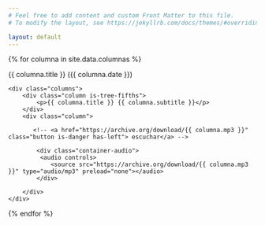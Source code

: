 ```yaml
---
# Feel free to add content and custom Front Matter to this file.
# To modify the layout, see https://jekyllrb.com/docs/themes/#overriding-theme-defaults

layout: default
---
```


<!--
<div class="container">
<div class="streaming">
            <audio id="streamingControls" src="$columna.mp3" controls="controls" preload="none">
            </audio>
</div>
</div>
-->

<div class="container">

{% for columna in site.data.columnas %}

<article class="message">
  <div class="message-header">
    <p>{{ columna.title }} ({{ columna.date }})</p>
  </div>
  <div class="message-body">

    <div class="columns">
        <div class="column is-tree-fifths">
            <p>{{ columna.title }} {{ columna.subtitle }}</p>
        </div>
        <div class="column">

           <!-- <a href="https://archive.org/download/{{ columna.mp3 }}" class="button is-danger has-left"> escuchar</a> -->

            <div class="container-audio">
             <audio controls>
                <source src="https://archive.org/download/{{ columna.mp3 }}" type="audio/mp3" preload="none"></audio>
            </div>

        </div>
    </div>

  </div>
</article>

{% endfor %}

</div>
